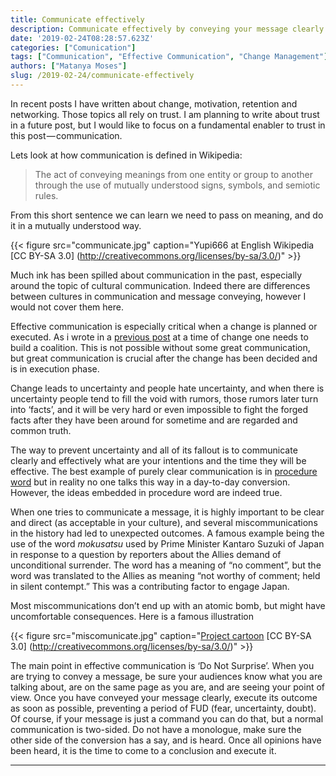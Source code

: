 ```yaml
---
title: Communicate effectively
description: Communicate effectively by conveying your message clearly
date: '2019-02-24T08:28:57.623Z'
categories: ["Comunication"]
tags: ["Communication", "Effective Communication", "Change Management"]
authors: ["Matanya Moses"]
slug: /2019-02-24/communicate-effectively
---
```


In recent posts I have written about change, motivation, retention and networking. Those topics all rely on trust. I am planning to write about trust in a future post, but I would like to focus on a fundamental enabler to trust in this post — communication.

Lets look at how communication is defined in Wikipedia:

> The act of conveying meanings from one entity or group to another through the use of mutually understood signs, symbols, and semiotic rules.

From this short sentence we can learn we need to pass on meaning, and do it in a mutually understood way.

{{< figure src="communicate.jpg" caption="Yupi666 at English Wikipedia [CC BY-SA 3.0] (http://creativecommons.org/licenses/by-sa/3.0/)" >}}

Much ink has been spilled about communication in the past, especially around the topic of cultural communication. Indeed there are differences between cultures in communication and message conveying, however I would not cover them here.

Effective communication is especially critical when a change is planned or
executed. As i wrote in a [previous post](https://matanyamos.es/posts/2019-01-27-Managing-change) at a time of change one needs to build a coalition. This is not possible without some great communication, but great communication is crucial after the change has been decided and is in execution phase.

Change leads to uncertainty and people hate uncertainty, and when there is uncertainty people tend to fill the void with rumors, those rumors later turn into ‘facts’, and it will be very hard or even impossible to fight the forged facts after they have been around for sometime and are regarded and common truth.

The way to prevent uncertainty and all of its fallout is to communicate clearly and effectively what are your intentions and the time they will be effective. The best example of purely clear communication is in [procedure word](https://en.wikipedia.org/wiki/Procedure_word) but in reality no one talks this way in a day-to-day conversion. However, the ideas embedded in procedure word are indeed true.

When one tries to communicate a message, it is highly important to be clear and direct (as acceptable in your culture), and several miscommunications in the history had led to unexpected outcomes. A famous example being the use of the word _mokusatsu_ used by Prime Minister Kantaro Suzuki of Japan in response to a question by reporters about the Allies demand of unconditional surrender. The word has a meaning of “no comment”, but the word was translated to the Allies as meaning “not worthy of comment; held in silent contempt.” This was a contributing factor to engage Japan.

Most miscommunications don’t end up with an atomic bomb, but might have uncomfortable consequences. Here is a famous illustration

{{< figure src="miscomunicate.jpg" caption="[Project cartoon](http://www.projectcartoon.com/cartoon/2) [CC BY-SA 3.0] (http://creativecommons.org/licenses/by-sa/3.0/)" >}}

The main point in effective communication is ‘Do Not Surprise’. When you are trying to convey a message, be sure your audiences know what you are talking about, are on the same page as you are, and are seeing your point of view. Once you have conveyed your message clearly, execute its outcome as soon as possible, preventing a period of FUD (fear, uncertainty, doubt). Of course, if your message is just a command you can do that, but a normal communication is two-sided. Do not have a monologue, make sure the other side of the conversion has a say, and is heard. Once all opinions have been heard, it is the time to come to a conclusion and execute it.

---
